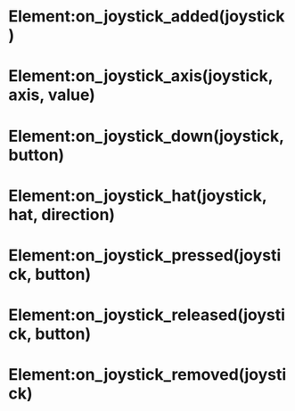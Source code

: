 <link type="text/css" rel="stylesheet" href="../../style.css" />

# Element:on_joystick_added(joystick)

# Element:on_joystick_axis(joystick, axis, value)

# Element:on_joystick_down(joystick, button)

# Element:on_joystick_hat(joystick, hat, direction)

# Element:on_joystick_pressed(joystick, button)

# Element:on_joystick_released(joystick, button)

# Element:on_joystick_removed(joystick)
